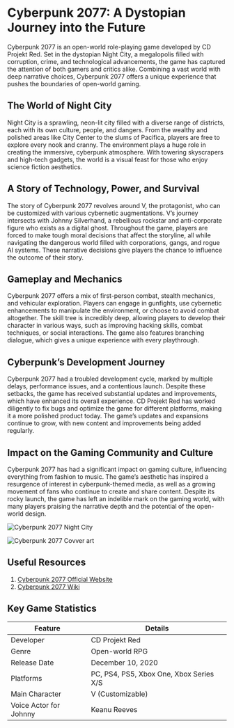 # Cyberpunk 2077: A Dystopian Journey into the Future

Cyberpunk 2077 is an open-world role-playing game developed by CD Projekt Red. Set in the dystopian Night City, a megalopolis filled with corruption, crime, and technological advancements, the game has captured the attention of both gamers and critics alike. Combining a vast world with deep narrative choices, Cyberpunk 2077 offers a unique experience that pushes the boundaries of open-world gaming.

## The World of Night City

Night City is a sprawling, neon-lit city filled with a diverse range of districts, each with its own culture, people, and dangers. From the wealthy and polished areas like City Center to the slums of Pacifica, players are free to explore every nook and cranny. The environment plays a huge role in creating the immersive, cyberpunk atmosphere. With towering skyscrapers and high-tech gadgets, the world is a visual feast for those who enjoy science fiction aesthetics.

## A Story of Technology, Power, and Survival

The story of Cyberpunk 2077 revolves around V, the protagonist, who can be customized with various cybernetic augmentations. V’s journey intersects with Johnny Silverhand, a rebellious rockstar and anti-corporate figure who exists as a digital ghost. Throughout the game, players are forced to make tough moral decisions that affect the storyline, all while navigating the dangerous world filled with corporations, gangs, and rogue AI systems. These narrative decisions give players the chance to influence the outcome of their story.

## Gameplay and Mechanics

Cyberpunk 2077 offers a mix of first-person combat, stealth mechanics, and vehicular exploration. Players can engage in gunfights, use cybernetic enhancements to manipulate the environment, or choose to avoid combat altogether. The skill tree is incredibly deep, allowing players to develop their character in various ways, such as improving hacking skills, combat techniques, or social interactions. The game also features branching dialogue, which gives a unique experience with every playthrough.

## Cyberpunk’s Development Journey

Cyberpunk 2077 had a troubled development cycle, marked by multiple delays, performance issues, and a contentious launch. Despite these setbacks, the game has received substantial updates and improvements, which have enhanced its overall experience. CD Projekt Red has worked diligently to fix bugs and optimize the game for different platforms, making it a more polished product today. The game’s updates and expansions continue to grow, with new content and improvements being added regularly.

## Impact on the Gaming Community and Culture

Cyberpunk 2077 has had a significant impact on gaming culture, influencing everything from fashion to music. The game’s aesthetic has inspired a resurgence of interest in cyberpunk-themed media, as well as a growing movement of fans who continue to create and share content. Despite its rocky launch, the game has left an indelible mark on the gaming world, with many players praising the narrative depth and the potential of the open-world design.

![Cyberpunk 2077 Night City](https://cdn.architekturaibiznes.pl/nowebp/upload/cms_aktualnosci/6815/images/kadr7/fit/730x380/najgorsze-miasto-do-zamieszkania-czyli-night-city-z-cyberpunk-121332.jpg)

![Cyberpunk 2077 Covver art](https://cdna.artstation.com/p/assets/images/images/033/037/886/large/artur-tarnowski-malemain.jpg?1608208334)

## Useful Resources

1. [Cyberpunk 2077 Official Website](https://www.cyberpunk.net)
2. [Cyberpunk 2077 Wiki](https://cyberpunk.fandom.com/wiki/Cyberpunk_2077)

## Key Game Statistics

| Feature                  | Details                                  |
|--------------------------|------------------------------------------|
| Developer                | CD Projekt Red                          |
| Genre                    | Open-world RPG                          |
| Release Date             | December 10, 2020                        |
| Platforms                | PC, PS4, PS5, Xbox One, Xbox Series X/S  |
| Main Character           | V (Customizable)                        |
| Voice Actor for Johnny   | Keanu Reeves                            |

